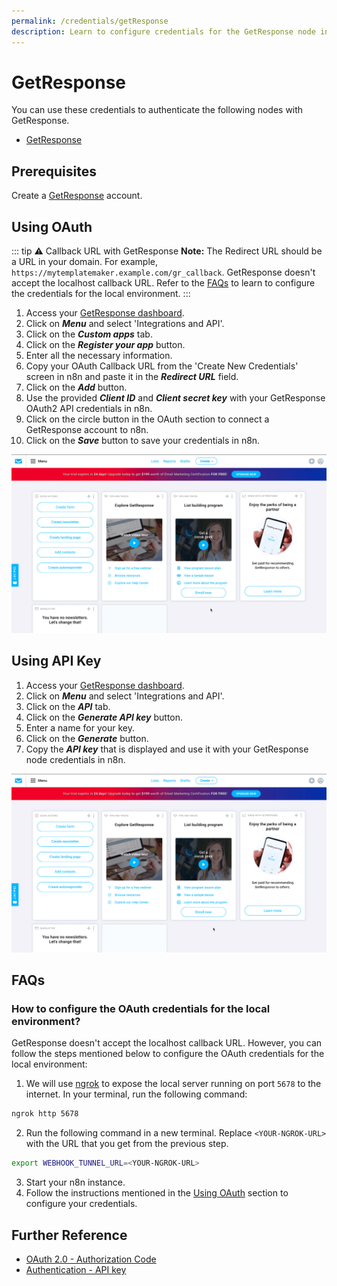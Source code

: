 ```yaml
---
permalink: /credentials/getResponse
description: Learn to configure credentials for the GetResponse node in n8n
---
```


# GetResponse

You can use these credentials to authenticate the following nodes with GetResponse.
- [GetResponse](../../nodes-library/nodes/GetResponse/README.md)

## Prerequisites

Create a [GetResponse](https://www.getresponse.com/) account.

## Using OAuth

::: tip ⚠️ Callback URL with GetResponse
**Note:** The Redirect URL should be a URL in your domain. For example, `https://mytemplatemaker.example.com/gr_callback`. GetResponse doesn't accept the localhost callback URL. Refer to the [FAQs](#_1-how-to-configure-the-oauth-credentials-for-the-local-environment) to learn to configure the credentials for the local environment.
:::

1. Access your [GetResponse dashboard](https://app.getresponse.com/dashboard).
2. Click on ***Menu*** and select 'Integrations and API'.
3. Click on the ***Custom apps*** tab.
4. Click on the ***Register your app*** button.
5. Enter all the necessary information.
6. Copy your OAuth Callback URL from the 'Create New Credentials' screen in n8n and paste it in the ***Redirect URL*** field.
7. Click on the ***Add*** button.
8. Use the provided ***Client ID*** and ***Client secret key*** with your GetResponse OAuth2 API credentials in n8n.
9. Click on the circle button in the OAuth section to connect a GetResponse account to n8n.
10. Click on the ***Save*** button to save your credentials in n8n.

![Getting GetResponse OAuth credentials](./using-oauth.gif)

## Using API Key

1. Access your [GetResponse dashboard](https://app.getresponse.com/dashboard).
2. Click on ***Menu*** and select 'Integrations and API'.
3. Click on the ***API*** tab.
4. Click on the ***Generate API key*** button.
5. Enter a name for your key.
6. Click on the ***Generate*** button.
7. Copy the ***API key*** that is displayed and use it with your GetResponse node credentials in n8n.

![Getting GetResponse API credentials](./using-api.gif)

## FAQs

### How to configure the OAuth credentials for the local environment?
GetResponse doesn't accept the localhost callback  URL. However, you can follow the steps mentioned below to configure the OAuth credentials for the local environment:
1. We will use [ngrok](https://ngrok.com/) to expose the local server running on port `5678` to the internet. In your terminal, run the following command:
```sh
ngrok http 5678
```
2. Run the following command in a new terminal. Replace `<YOUR-NGROK-URL>` with the URL that you get from the previous step.
```sh
export WEBHOOK_TUNNEL_URL=<YOUR-NGROK-URL>
```
3. Start your n8n instance.
4. Follow the instructions mentioned in the [Using OAuth](#using-oauth) section to configure your credentials.
## Further Reference

- [OAuth 2.0 - Authorization Code](https://apidocs.getresponse.com/v3/case-study/oauth2-authorization-code)
- [Authentication - API key](https://apireference.getresponse.com/#section/Authentication)

